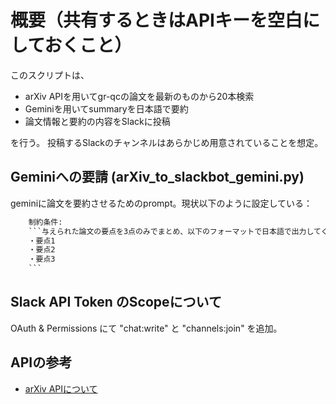 # 概要（共有するときはAPIキーを空白にしておくこと）
このスクリプトは、

- arXiv APIを用いてgr-qcの論文を最新のものから20本検索
- Geminiを用いてsummaryを日本語で要約
- 論文情報と要約の内容をSlackに投稿
  
を行う。
投稿するSlackのチャンネルはあらかじめ用意されていることを想定。

## Geminiへの要請 (arXiv_to_slackbot_gemini.py)
geminiに論文を要約させるためのprompt。現状以下のように設定している：
```.txt
    制約条件:
    ```与えられた論文の要点を3点のみでまとめ、以下のフォーマットで日本語で出力してください。
    ・要点1
    ・要点2
    ・要点3
    ```
```

## Slack API Token のScopeについて
OAuth & Permissions にて "chat:write" と "channels:join" を追加。

## APIの参考
- [arXiv APIについて](https://info.arxiv.org/help/api/user-manual.html)
